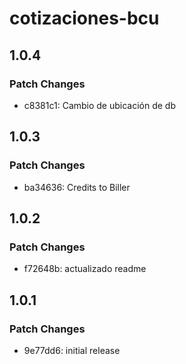 # cotizaciones-bcu

## 1.0.4

### Patch Changes

- c8381c1: Cambio de ubicación de db

## 1.0.3

### Patch Changes

- ba34636: Credits to Biller

## 1.0.2

### Patch Changes

- f72648b: actualizado readme

## 1.0.1

### Patch Changes

- 9e77dd6: initial release
